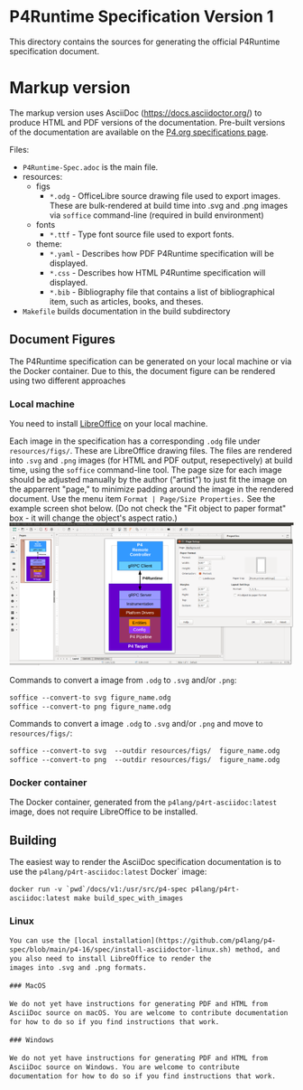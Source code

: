 # P4Runtime Specification Version 1

This directory contains the sources for generating the official P4Runtime
specification document.

# Markup version

The markup version uses AsciiDoc (https://docs.asciidoctor.org/) to produce
HTML and PDF versions of the documentation. Pre-built versions of the
documentation are available on the [P4.org specifications
page](https://p4.org/specs).


Files:
- `P4Runtime-Spec.adoc` is the main file. 
- resources: 
  - figs
    - `*.odg` - OfficeLibre source drawing file used to export images. These are
    bulk-rendered at build time into .svg and .png images via `soffice`
    command-line (required in build environment)
  - fonts 
      - `*.ttf` - Type font source file used to export fonts.
  - theme: 
      - `*.yaml` - Describes how PDF P4Runtime specification will be displayed.
      - `*.css`  - Describes how HTML P4Runtime specification will displayed.
      - `*.bib`  - Bibliography file that contains a list of bibliographical item, such as articles, books, and theses.
- `Makefile` builds documentation in the build subdirectory

## Document Figures

The P4Runtime specification can be generated on your local machine or via the Docker container. Due to this, the document figure can be rendered using two different approaches

### Local machine

You need to install [LibreOffice](https://nl.libreoffice.org/) on your local machine.

Each image in the specification has a corresponding `.odg` file under
`resources/figs/`. These are LibreOffice drawing files. The files are rendered into
`.svg` and `.png` images (for HTML and PDF output, resepectively) at build time,
using the `soffice` command-line tool. The page size for each image should be
adjusted manually by the author ("artist") to just fit the image on the
apparrent "page," to minimize padding around the image in the rendered
document. Use the menu item `Format | Page/Size Properties.` See the example
screen shot below. (Do not check the "Fit object to paper format" box - it will
change the object's aspect ratio.)
![LibreOffice](libre-office.png)

Commands to convert a image from `.odg` to `.svg` and/or `.png`:
```
soffice --convert-to svg figure_name.odg 
soffice --convert-to png figure_name.odg 
```

Commands to convert a image `.odg` to `.svg` and/or `.png` and  move to `resources/figs/`:

```
soffice --convert-to svg  --outdir resources/figs/  figure_name.odg 
soffice --convert-to png  --outdir resources/figs/  figure_name.odg 
```
### Docker container

The Docker container, generated from the `p4lang/p4rt-asciidoc:latest` image, does not require 
LibreOffice to be installed.


## Building

The easiest way to render the AsciiDoc specification documentation is to use the
`p4lang/p4rt-asciidoc:latest` Docker` image:

    docker run -v `pwd`/docs/v1:/usr/src/p4-spec p4lang/p4rt-asciidoc:latest make build_spec_with_images

### Linux
```
You can use the [local installation](https://github.com/p4lang/p4-spec/blob/main/p4-16/spec/install-asciidoctor-linux.sh) method, and you also need to install LibreOffice to render the 
images into .svg and .png formats.

### MacOS

We do not yet have instructions for generating PDF and HTML from AsciiDoc source on macOS. You are welcome to contribute documentation for how to do so if you find instructions that work.

### Windows

We do not yet have instructions for generating PDF and HTML from AsciiDoc source on Windows. You are welcome to contribute documentation for how to do so if you find instructions that work.
